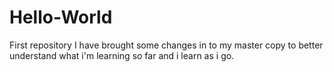# Hello-World
First repository 
I have brought some changes in to my master copy to better understand what i'm learning so far and i learn as i go. 
